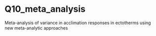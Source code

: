 # Q10_meta_analysis
Meta-analysis of variance in acclimation responses in ectotherms using new meta-analytic approaches
